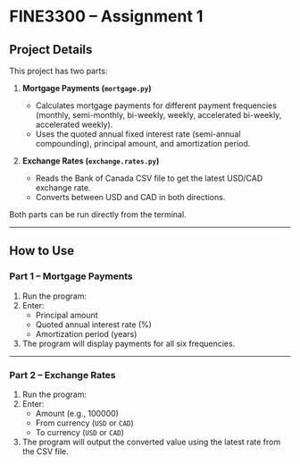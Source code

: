 # FINE3300 – Assignment 1

## Project Details
This project has two parts:

1. **Mortgage Payments (`mortgage.py`)**  
   - Calculates mortgage payments for different payment frequencies (monthly, semi-monthly, bi-weekly, weekly, accelerated bi-weekly, accelerated weekly).  
   - Uses the quoted annual fixed interest rate (semi-annual compounding), principal amount, and amortization period.  

2. **Exchange Rates (`exchange.rates.py`)**  
   - Reads the Bank of Canada CSV file to get the latest USD/CAD exchange rate.  
   - Converts between USD and CAD in both directions.  

Both parts can be run directly from the terminal.

---

## How to Use

### Part 1 – Mortgage Payments
1. Run the program:
2. Enter:  
   - Principal amount  
   - Quoted annual interest rate (%)  
   - Amortization period (years)  
3. The program will display payments for all six frequencies.  

---

### Part 2 – Exchange Rates
1. Run the program:
2. Enter:  
   - Amount (e.g., 100000)  
   - From currency (`USD` or `CAD`)  
   - To currency (`USD` or `CAD`)  
3. The program will output the converted value using the latest rate from the CSV file.  




